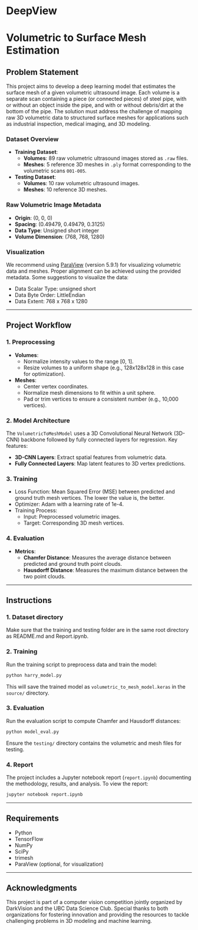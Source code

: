 # DeepView
# Volumetric to Surface Mesh Estimation

## Problem Statement
This project aims to develop a deep learning model that estimates the surface mesh of a given volumetric ultrasound image. Each volume is a separate scan containing a piece (or connected pieces) of steel pipe, with or without an object inside the pipe, and with or without debris/dirt at the bottom of the pipe. The solution must address the challenge of mapping raw 3D volumetric data to structured surface meshes for applications such as industrial inspection, medical imaging, and 3D modeling.

### Dataset Overview
- **Training Dataset**:
  - **Volumes**: 89 raw volumetric ultrasound images stored as `.raw` files.
  - **Meshes**: 5 reference 3D meshes in `.ply` format corresponding to the volumetric scans `001-005`.
- **Testing Dataset**:
  - **Volumes**: 10 raw volumetric ultrasound images.
  - **Meshes**: 10 reference 3D meshes.

### Raw Volumetric Image Metadata
- **Origin**: (0, 0, 0)
- **Spacing**: (0.49479, 0.49479, 0.3125)
- **Data Type**: Unsigned short integer
- **Volume Dimension**: (768, 768, 1280)

### Visualization
We recommend using [ParaView](https://www.paraview.org) (version 5.9.1) for visualizing volumetric data and meshes. Proper alignment can be achieved using the provided metadata. Some suggestions to visualize the data:
- Data Scalar Type: unsigned short
- Data Byte Order: LittleEndian
- Data Extent: 768 x 768 x 1280

---

## Project Workflow

### 1. Preprocessing
- **Volumes**:
  - Normalize intensity values to the range [0, 1].
  - Resize volumes to a uniform shape (e.g., 128x128x128 in this case for optimization).
- **Meshes**:
  - Center vertex coordinates.
  - Normalize mesh dimensions to fit within a unit sphere.
  - Pad or trim vertices to ensure a consistent number (e.g., 10,000 vertices).

### 2. Model Architecture
The `VolumetricToMeshModel` uses a 3D Convolutional Neural Network (3D-CNN) backbone followed by fully connected layers for regression. Key features:
- **3D-CNN Layers**: Extract spatial features from volumetric data.
- **Fully Connected Layers**: Map latent features to 3D vertex predictions.

### 3. Training
- Loss Function: Mean Squared Error (MSE) between predicted and ground truth mesh vertices. The lower the value is, the better. 
- Optimizer: Adam with a learning rate of 1e-4.
- Training Process:
  - Input: Preprocessed volumetric images.
  - Target: Corresponding 3D mesh vertices.

### 4. Evaluation
- **Metrics**:
  - **Chamfer Distance**: Measures the average distance between predicted and ground truth point clouds.
  - **Hausdorff Distance**: Measures the maximum distance between the two point clouds.

---

## Instructions

### 1. Dataset directory
Make sure that the training and testing folder are in the same root directory as README.md and Report.ipynb.

### 2. Training
Run the training script to preprocess data and train the model:
```bash
python harry_model.py
```
This will save the trained model as `volumetric_to_mesh_model.keras` in the `source/` directory.

### 3. Evaluation
Run the evaluation script to compute Chamfer and Hausdorff distances:
```bash
python model_eval.py
```
Ensure the `testing/` directory contains the volumetric and mesh files for testing.

### 4. Report
The project includes a Jupyter notebook report (`report.ipynb`) documenting the methodology, results, and analysis. To view the report:
```bash
jupyter notebook report.ipynb
```

---

## Requirements
- Python 
- TensorFlow 
- NumPy
- SciPy
- trimesh
- ParaView (optional, for visualization)

---

## Acknowledgments
This project is part of a computer vision competition jointly organized by DarkVision and the UBC Data Science Club. Special thanks to both organizations for fostering innovation and providing the resources to tackle challenging problems in 3D modeling and machine learning.

